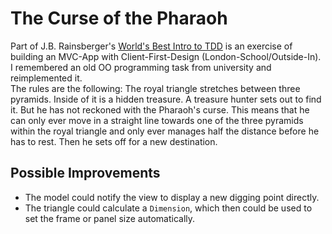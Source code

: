 # The Curse of the Pharaoh

Part of J.B. Rainsberger's [World's Best Intro to TDD](https://online-training.jbrains.ca/p/wbitdd-01) is an exercise of
building an MVC-App with Client-First-Design (London-School/Outside-In). I remembered an old OO programming task from
university and reimplemented it.  
The rules are the following: The royal triangle stretches between three pyramids. Inside of it is a hidden treasure. A
treasure hunter sets out to find it. But he has not reckoned with the Pharaoh's curse. This means that he can only ever
move in a straight line towards one of the three pyramids within the royal triangle and only ever manages half the
distance before he has to rest. Then he sets off for a new destination.

## Possible Improvements

- The model could notify the view to display a new digging point directly.
- The triangle could calculate a ``Dimension``, which then could be used to set the frame or panel size automatically.
